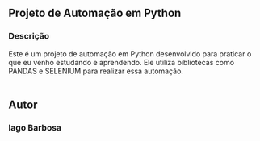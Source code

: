 <H2>Projeto de Automação em Python</H2>
<h3>Descrição</h3>
Este é um projeto de automação em Python desenvolvido para praticar o que eu venho estudando e aprendendo. Ele utiliza bibliotecas como PANDAS e SELENIUM para realizar essa automação.
<br>
<br>

<strong><h2>Autor</h2></strong>
<h3>Iago Barbosa</h3>
